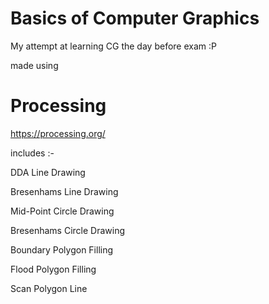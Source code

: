 # Basics of Computer Graphics

My attempt at learning CG the day before exam :P

made using 

# Processing
https://processing.org/

includes :-

DDA Line Drawing

Bresenhams Line Drawing

Mid-Point Circle Drawing

Bresenhams Circle Drawing 

Boundary Polygon Filling

Flood Polygon Filling

Scan Polygon Line
